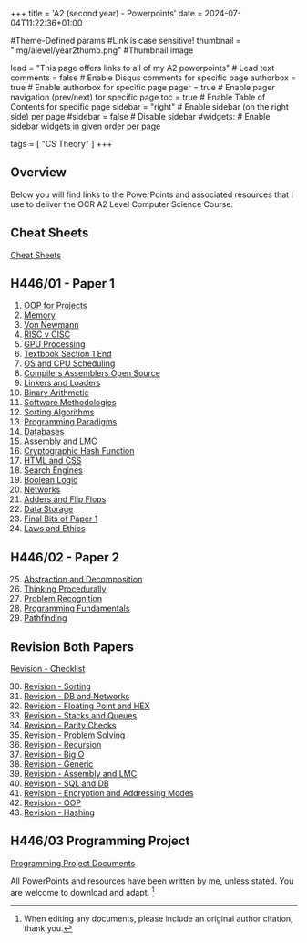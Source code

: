 +++
title = 'A2 (second year) - Powerpoints'
date = 2024-07-04T11:22:36+01:00

#Theme-Defined params
#Link is case sensitive!
thumbnail = "img/alevel/year2thumb.png" #Thumbnail image

lead = "This page offers links to all of my A2 powerpoints" # Lead text
comments = false # Enable Disqus comments for specific page
authorbox = true # Enable authorbox for specific page
pager = true # Enable pager navigation (prev/next) for specific page
toc = true # Enable Table of Contents for specific page
sidebar = "right" # Enable sidebar (on the right side) per page
#sidebar = false # Disable sidebar 
#widgets: # Enable sidebar widgets in given order per page

tags = [ "CS Theory" ]
+++

## Overview

Below you will find links to the PowerPoints and associated resources that I use to deliver the OCR A2 Level Computer Science Course.  

## Cheat Sheets
[Cheat Sheets](https://drive.google.com/drive/folders/1rRyMQYJfHdnV9KYmU5SZQTC-k1uh5fla?usp=sharing)

## H446/01 - Paper 1
1. [OOP for Projects](https://drive.google.com/drive/folders/1-FJKjZ2-xwZ-TBg8C_8OJD-UlmC7xbzX?usp=sharing)
2. [Memory](https://drive.google.com/drive/folders/1M_v4O14X_ZgiGWGAWX7imOYJNyLnr8b0?usp=drive_link)
3. [Von Newmann](https://drive.google.com/drive/folders/1GdXYkdvJH3h95vm9c3SO3l2cZeBmUT7V?usp=drive_link)
4. [RISC v CISC](https://drive.google.com/drive/folders/1D8izs2ke089RPjiFWjJOK6CH91piUvWL?usp=drive_link)
5. [GPU Processing](https://drive.google.com/drive/folders/1z9JDbdszWTQHA8vjgJF2SKkjMlmAYva4?usp=sharing)
6. [Textbook Section 1 End](https://drive.google.com/drive/folders/1eJ9WAbHjGEHELw1-rASe26qStljn6hsA?usp=drive_link)
7. [OS and CPU Scheduling](https://drive.google.com/drive/folders/1n05o5YehVIhUCsovYUKzueJaLXaXnn_v?usp=drive_link)
8. [Compilers Assemblers Open Source](https://drive.google.com/drive/folders/1P0F4Obxwf1J085mSTw9Ak2N4fosxFkN1?usp=drive_link)
9. [Linkers and Loaders](https://drive.google.com/drive/folders/1TvxrkfYLQp7YVAIyp73wcW5U9mrW3XZQ?usp=drive_link)
10. [Binary Arithmetic](https://drive.google.com/drive/folders/1emiNkUBMR3PaspRkW6WPpnfI20SHGzsd?usp=drive_link)
11. [Software Methodologies](https://drive.google.com/drive/folders/1C8rNb8XiI56V2g6feKwOqN5aTH7I5Slb?usp=drive_link)
12. [Sorting Algorithms](https://drive.google.com/drive/folders/1o8a-nUSH0Kj0hupPr0XJwcq1iBBf_T9t?usp=drive_link)
13. [Programming Paradigms](https://drive.google.com/drive/folders/1sxqbL-MIUoMKje70xWVdWp2GHjtBjFV1?usp=drive_link)
14. [Databases](https://drive.google.com/drive/folders/1IRuff5SPKfDxWOWMVEnwNUPv56c30Npc?usp=drive_link)
15. [Assembly and LMC](https://drive.google.com/drive/folders/1mbTIlsePbN4qpf2bbIlBW8hglv_zgH4A?usp=drive_link)
16. [Cryptographic Hash Function](https://drive.google.com/drive/folders/1unXSRKRWrZLQ3TXr82BnSvArcL0uNRth?usp=drive_link)
17. [HTML and CSS](https://drive.google.com/drive/folders/1lI8Op8X8bypoWnt-NEiGd3MJrku9c4pO?usp=drive_link)
18. [Search Engines](https://drive.google.com/drive/folders/1xgD1LJXBUl9hCzarAEipIsLsgFJHnzKj?usp=drive_link)
19. [Boolean Logic](https://drive.google.com/drive/folders/1v8KIu3y3_6pgOFfzMoX0LttmRBoSrVNz?usp=sharing)
20. [Networks](https://drive.google.com/drive/folders/1MDmBJHfs-vmGUBV2ijbm2Yo5QVvQbB44?usp=drive_link)
21. [Adders and Flip Flops](https://drive.google.com/drive/folders/1tYR7cbQW4rSt9FwgjU68JWG8DNIpJqQE?usp=drive_link)
22. [Data Storage](https://drive.google.com/drive/folders/1UqBrZXrUGx6qP03Xl1Lai0lGMsbVT1b-?usp=drive_link)
23. [Final Bits of Paper 1](https://drive.google.com/drive/folders/12fa5EVuM3YIUH3EtB96-CB7oQ3yNShjE?usp=drive_link)
24. [Laws and Ethics](https://drive.google.com/drive/folders/1FUnoXG94eZP3_0aAoyYr2K-BMUtrY1LA?usp=drive_link)

## H446/02 - Paper 2
25. [Abstraction and Decomposition](https://drive.google.com/drive/folders/1CmBaF-oy0BH8OJc3A6sTFRXwyHmUJQSI?usp=drive_link)
26. [Thinking Procedurally](https://drive.google.com/drive/folders/13gZIldK5mfhVqbQBf50qS3k-x76-eXLg?usp=drive_link)
27. [Problem Recognition](https://drive.google.com/drive/folders/1hbcEC_W8SA8ycAv0nV6OgeEAl0gyuCW_?usp=drive_link)
28. [Programming Fundamentals](https://drive.google.com/drive/folders/1DX4NNx4-Hyylyxl9fONNWKC0ZRFtAIdX?usp=drive_link)
29. [Pathfinding](https://drive.google.com/drive/folders/1GvGkYtDEioyq-rD61FafvGcYKEB8XbPi?usp=drive_link)

## Revision Both Papers
[Revision - Checklist](https://drive.google.com/drive/folders/1cKGwcZDsp4lnom53TyhARmUu6FakSdb-?usp=drive_link)

30. [Revision - Sorting](https://drive.google.com/drive/folders/1OfSKcAAVCyjLm562gk4WqhcbQ71KCXzQ?usp=drive_link)
31. [Revision - DB and Networks](https://drive.google.com/drive/folders/1ylSTXiSHsYaZT7TLN1IYN7EOAzcSTF67?usp=drive_link)
32. [Revision - Floating Point and HEX](https://drive.google.com/drive/folders/1fpUUbn3y1wVSoYmhFt-JBP0TpzxxsLQk?usp=drive_link)
33. [Revision - Stacks and Queues](https://drive.google.com/drive/folders/13x1pKgIRqH_xnL0sVHkVfGLcjf_6w5e2?usp=drive_link)
34. [Revision - Parity Checks](https://drive.google.com/drive/folders/1TglSuLjui_kgBQXr7PNaSpnRmvnjqQhN?usp=drive_link)
35. [Revision - Problem Solving](https://drive.google.com/drive/folders/11t2UUUoTF7N4MKOMIvFsJWgKCEb9wRrO?usp=drive_link)
36. [Revision - Recursion](https://drive.google.com/drive/folders/1k9TN3JdqkF9ge0nJnMdQmv9ec_J4ZgGm?usp=drive_link)
37. [Revision - Big O](https://drive.google.com/drive/folders/1JZ6j8C7bXscMfI_hrfG4KxE6SLwXUwyM?usp=drive_link)
38. [Revision - Generic](https://drive.google.com/drive/folders/1ExJ4LJaBLYYk3HGlZOoGJnA7Sw8xNH2i?usp=drive_link)
39. [Revision - Assembly and LMC](https://drive.google.com/drive/folders/1X3U7Gqf6yK5NiuvDpibJxDJIeD3wRt4G?usp=drive_link)
40. [Revision - SQL and DB](https://drive.google.com/drive/folders/1ViYzuFZEBLB6dA31izB272URTSEenUmi?usp=drive_link)
41. [Revision - Encryption and Addressing Modes](https://drive.google.com/drive/folders/1XhaURBvZV_eX5dXceIhCzwFpocvAn3s-?usp=drive_link)
42. [Revision - OOP](https://drive.google.com/drive/folders/1yPO9eWcFr_Zqb7E7ty-fCapuNIcn9jEL?usp=drive_link)
43. [Revision - Hashing](https://drive.google.com/drive/folders/1nXZLkIavLKwSoKGIMxa_0MulHHz2HTkq?usp=drive_link)


## H446/03 Programming Project
[Programming Project Documents](https://drive.google.com/drive/folders/1eena4GAxJKatilpubB6OeLFyOuTCG2CF?usp=drive_link)



All PowerPoints and resources have been written by me, unless stated.  You are welcome to download and adapt. [^*]

[^*]: When editing any documents, please include an original author citation, thank you. 

